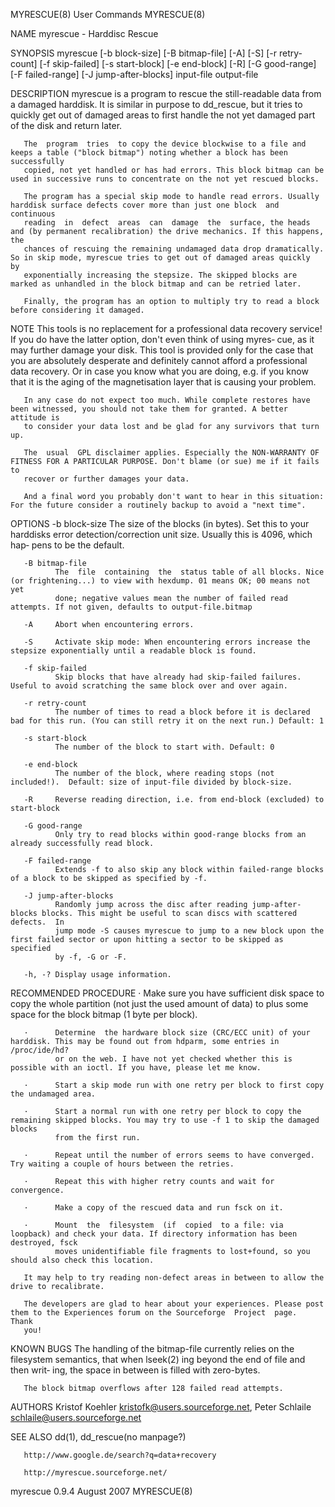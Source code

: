 MYRESCUE(8)                                                        User Commands                                                       MYRESCUE(8)

NAME
       myrescue - Harddisc Rescue

SYNOPSIS
       myrescue  [-b block-size] [-B bitmap-file] [-A] [-S] [-r retry-count] [-f skip-failed] [-s start-block] [-e end-block] [-R] [-G good-range]
       [-F failed-range] [-J jump-after-blocks] input-file output-file

DESCRIPTION
       myrescue is a program to rescue the still-readable data from a damaged harddisk. It is similar in purpose to dd_rescue,  but  it  tries  to
       quickly get out of damaged areas to first handle the not yet damaged part of the disk and return later.

       The  program  tries  to copy the device blockwise to a file and keeps a table ("block bitmap") noting whether a block has been successfully
       copied, not yet handled or has had errors. This block bitmap can be used in successive runs to concentrate on the not yet rescued blocks.

       The program has a special skip mode to handle read errors. Usually harddisk surface defects cover more than just one block  and  continuous
       reading  in  defect  areas  can  damage  the  surface, the heads and (by permanent recalibration) the drive mechanics. If this happens, the
       chances of rescuing the remaining undamaged data drop dramatically. So in skip mode, myrescue tries to get out of damaged areas quickly  by
       exponentially increasing the stepsize. The skipped blocks are marked as unhandled in the block bitmap and can be retried later.

       Finally, the program has an option to multiply try to read a block before considering it damaged.

NOTE
       This  tools is no replacement for a professional data recovery service!  If you do have the latter option, don't even think of using myres‐
       cue, as it may further damage your disk. This tool is provided only for the case that you are absolutely desperate  and  definitely  cannot
       afford  a  professional  data  recovery. Or in case you know what you are doing, e.g. if you know that it is the aging of the magnetisation
       layer that is causing your problem.

       In any case do not expect too much. While complete restores have been witnessed, you should not take them for granted. A better attitude is
       to consider your data lost and be glad for any survivors that turn up.

       The  usual  GPL disclaimer applies. Especially the NON-WARRANTY OF FITNESS FOR A PARTICULAR PURPOSE. Don't blame (or sue) me if it fails to
       recover or further damages your data.

       And a final word you probably don't want to hear in this situation: For the future consider a routinely backup to avoid a "next time".

OPTIONS
       -b block-size
              The size of the blocks (in bytes). Set this to your harddisks error detection/correction unit size. Usually this is 4096, which hap‐
              pens to be the default.

       -B bitmap-file
              The  file  containing  the  status table of all blocks. Nice (or frightening...) to view with hexdump. 01 means OK; 00 means not yet
              done; negative values mean the number of failed read attempts. If not given, defaults to output-file.bitmap

       -A     Abort when encountering errors.

       -S     Activate skip mode: When encountering errors increase the stepsize exponentially until a readable block is found.

       -f skip-failed
              Skip blocks that have already had skip-failed failures. Useful to avoid scratching the same block over and over again.

       -r retry-count
              The number of times to read a block before it is declared bad for this run. (You can still retry it on the next run.) Default: 1

       -s start-block
              The number of the block to start with. Default: 0

       -e end-block
              The number of the block, where reading stops (not included!).  Default: size of input-file divided by block-size.

       -R     Reverse reading direction, i.e. from end-block (excluded) to start-block

       -G good-range
              Only try to read blocks within good-range blocks from an already successfully read block.

       -F failed-range
              Extends -f to also skip any block within failed-range blocks of a block to be skipped as specified by -f.

       -J jump-after-blocks
              Randomly jump across the disc after reading jump-after-blocks blocks. This might be useful to scan discs with scattered defects.  In
              jump mode -S causes myrescue to jump to a new block upon the first failed sector or upon hitting a sector to be skipped as specified
              by -f, -G or -F.

       -h, -? Display usage information.

RECOMMENDED PROCEDURE
       ·      Make sure you have sufficient disk space to copy the whole partition (not just the used amount of data) to plus some space  for  the
              block bitmap (1 byte per block).

       ·      Determine  the hardware block size (CRC/ECC unit) of your harddisk. This may be found out from hdparm, some entries in /proc/ide/hd?
              or on the web. I have not yet checked whether this is possible with an ioctl. If you have, please let me know.

       ·      Start a skip mode run with one retry per block to first copy the undamaged area.

       ·      Start a normal run with one retry per block to copy the remaining skipped blocks. You may try to use -f 1 to skip the damaged blocks
              from the first run.

       ·      Repeat until the number of errors seems to have converged.  Try waiting a couple of hours between the retries.

       ·      Repeat this with higher retry counts and wait for convergence.

       ·      Make a copy of the rescued data and run fsck on it.

       ·      Mount  the  filesystem  (if  copied  to a file: via loopback) and check your data. If directory information has been destroyed, fsck
              moves unidentifiable file fragments to lost+found, so you should also check this location.

       It may help to try reading non-defect areas in between to allow the drive to recalibrate.

       The developers are glad to hear about your experiences. Please post them to the Experiences forum on the Sourceforge  Project  page.  Thank
       you!

KNOWN BUGS
       The  handling of the bitmap-file currently relies on the filesystem semantics, that when lseek(2) ing beyond the end of file and then writ‐
       ing, the space in between is filled with zero-bytes.

       The block bitmap overflows after 128 failed read attempts.

AUTHORS
       Kristof Koehler <kristofk@users.sourceforge.net>, Peter Schlaile <schlaile@users.sourceforge.net>

SEE ALSO
       dd(1), dd_rescue(no manpage?)

       http://www.google.de/search?q=data+recovery

       http://myrescue.sourceforge.net/

myrescue 0.9.4                                                      August 2007                                                        MYRESCUE(8)
